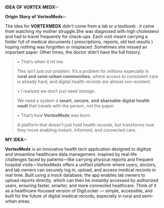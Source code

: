 **IDEA** **OF** **VORTEX** **MEDX:-**

**Origin** **Story** **of** **VortexMedx:-**

The idea for **VORTEXMEDX** didn’t come from a lab or a textbook . it
came from watching my mother struggle.She was diagnosed with high
cholesterol and had to travel frequently for check-ups. Each visit meant
carrying a folder full of medical documents ( prescriptions, reports,
old test results ) hoping nothing was forgotten or misplaced .Sometimes
she missed an important paper. Other times, the doctor didn’t have the
full history.

> • That’s when it hit me:
>
> This isn’t just *our* problem. It’s a problem for millions especially
> in **rural** **and** **semi-urban** **communities**, where access to
> consistent care is already hard, and digital health records are almost
> non-existent.
>
> • I realized we don’t just need *storage*.
>
> We need a system a **smart,** **secure,** **and** **shareable**
> **digital** **health** **vault** that travels with the person, not the
> paper.
>
> • That’s how **VortexMedx** was born:
>
> A platform that doesn’t just hold health records, but transforms how
> they move enabling instant, informed, and connected care.

**MY** **IDEA:-**

**VortexMedx** is an innovative health tech application designed to
digitize and streamline healthcare data management. Inspired by
real-life challenges faced by patients—like carrying physical reports
and frequent hospital visits—VortexMedx offers a unified platform where
users, doctors, and lab owners can securely log in, upload, and access
medical records in real time. Built using a mock database, the app
enables lab owners to upload reports directly, which can then be
instantly accessed by authorized users, ensuring faster, smarter, and
more connected healthcare. Think of it as a healthcare-focused version
of DigiLocker — simple, accessible, and built for the future of digital
medical records, especially in rural and semi-urban areas.

